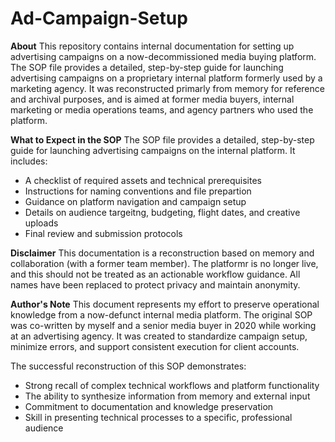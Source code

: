 # Ad-Campaign-Setup

**About**
This repository contains internal documentation for setting up advertising campaigns on a now-decommissioned media buying platform. The SOP file provides a detailed, step-by-step guide for launching advertising campaigns on a proprietary internal platform formerly used by a marketing agency. It was reconstructed primarly from memory for reference and archival purposes, and is aimed at former media buyers, internal marketing or media operations teams, and agency partners who used the platform. 

**What to Expect in the SOP**
The SOP file provides a detailed, step-by-step guide for launching advertising campaigns on the internal platform. It includes:

   - A checklist of required assets and technical prerequisites
   - Instructions for naming conventions and file prepartion
   - Guidance on platform navigation and campaign setup
   - Details on audience targeitng, budgeting, flight dates, and creative uploads
   - Final review and submission protocols

**Disclaimer**
This documentation is a reconstruction based on memory and collaboration (with a former team member). The platformr is no longer live, and this should not be treated as an actionable workflow guidance. All names have been replaced to protect privacy and maintain anonymity.

**Author's Note**
This document represents my effort to preserve operational knowledge from a now-defunct internal media platform. The original SOP was co-written by myself and a senior media buyer in 2020 while working at an advertising agency. It was created to standardize campaign setup, minimize errors, and support consistent execution for client accounts.

The successful reconstruction of this SOP demonstrates:
   - Strong  recall of complex technical workflows and platform functionality
   - The ability to synthesize information from memory and external input
   - Commitment to documentation and knowledge preservation
   - Skill in presenting technical processes to a specific, professional audience
